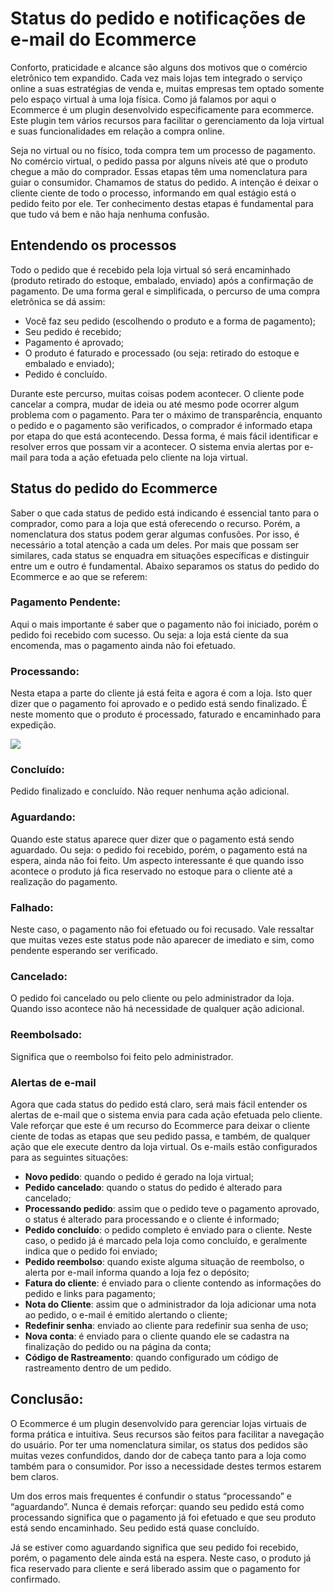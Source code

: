 # Status do pedido e notificações de e-mail do Ecommerce

Conforto, praticidade e alcance são alguns dos motivos que o comércio eletrônico tem expandido. Cada vez mais lojas tem integrado o serviço online a suas estratégias de venda e, muitas empresas tem optado somente pelo espaço virtual à uma loja física. Como já falamos por aqui o Ecommerce é um plugin desenvolvido especificamente para ecommerce. Este plugin tem vários recursos para facilitar o gerenciamento da loja virtual e suas funcionalidades em relação a compra online.

Seja no virtual ou no físico, toda compra tem um processo de pagamento. No comércio virtual, o pedido passa por alguns níveis até que o produto chegue a mão do comprador. Essas etapas têm uma nomenclatura para guiar o consumidor. Chamamos de status do pedido. A intenção é deixar o cliente ciente de todo o processo, informando em qual estágio está o pedido feito por ele. Ter conhecimento destas etapas é fundamental para que tudo vá bem e não haja nenhuma confusão.

## Entendendo os processos

Todo o pedido que é recebido pela loja virtual só será encaminhado (produto retirado do estoque, embalado, enviado) após a confirmação de pagamento. De uma forma geral e simplificada, o percurso de uma compra eletrônica se dá assim:

- Você faz seu pedido (escolhendo o produto e a forma de pagamento);
- Seu pedido é recebido;
- Pagamento é aprovado;
- O produto é faturado e processado (ou seja: retirado do estoque e embalado e enviado);
- Pedido é concluído.

Durante este percurso, muitas coisas podem acontecer. O cliente pode cancelar a compra, mudar de ideia ou até mesmo pode ocorrer algum problema com o pagamento. Para ter o máximo de transparência, enquanto o pedido e o pagamento são verificados, o comprador é informado etapa por etapa do que está acontecendo. Dessa forma, é mais fácil identificar e resolver erros que possam vir a acontecer. O sistema envia alertas por e-mail para toda a ação efetuada pelo cliente na loja virtual.

## Status do pedido do Ecommerce

Saber o que cada status de pedido está indicando é essencial tanto para o comprador, como para a loja que está oferecendo o recurso. Porém, a nomenclatura dos status podem gerar algumas confusões. Por isso, é necessário a total atenção a cada um deles. Por mais que possam ser similares, cada status se enquadra em situações específicas e distinguir entre um e outro é fundamental. Abaixo separamos os status do pedido do Ecommerce e ao que se referem:

### Pagamento Pendente:

Aqui o mais importante é saber que o pagamento não foi iniciado, porém o pedido foi recebido com sucesso. Ou seja: a loja está ciente da sua encomenda, mas o pagamento ainda não foi efetuado.

### Processando:

Nesta etapa a parte do cliente já está feita e agora é com a loja. Isto quer dizer que o pagamento foi aprovado e o pedido está sendo finalizado. É neste momento que o produto é processado, faturado e encaminhado para expedição.

<img src="https://www.yogh.com.br/blog/wp-content/uploads/2016/03/status-do-pedido-processando.jpg">


### Concluído:

Pedido finalizado e concluído. Não requer nenhuma ação adicional.

### Aguardando:

Quando este status aparece quer dizer que o pagamento está sendo aguardado. Ou seja: o pedido foi recebido, porém, o pagamento está na espera, ainda não foi feito. Um aspecto interessante é que quando isso acontece o produto já fica reservado no estoque para o cliente até a realização do pagamento.

### Falhado:

Neste caso, o pagamento não foi efetuado ou foi recusado. Vale ressaltar que muitas vezes este status pode não aparecer de imediato e sim, como pendente esperando ser verificado.

### Cancelado:

O pedido foi cancelado ou pelo cliente ou pelo administrador da loja. Quando isso acontece não há necessidade de qualquer ação adicional.

### Reembolsado:

Significa que o reembolso foi feito pelo administrador.

### Alertas de e-mail

Agora que cada status do pedido está claro, será mais fácil entender os alertas de e-mail que o sistema envia para cada ação efetuada pelo cliente. Vale reforçar que este é um recurso do Ecommerce para deixar o cliente ciente de todas as etapas que seu pedido passa, e também, de qualquer ação que ele execute dentro da loja virtual. Os e-mails estão configurados para as seguintes situações:

- **Novo pedido**: quando o pedido é gerado na loja virtual;
- **Pedido cancelado**: quando o status do pedido é alterado para cancelado;
- **Processando pedido**: assim que o pedido teve o pagamento aprovado, o status é alterado para processando e o cliente é informado;
- **Pedido concluído**: o pedido completo é enviado para o cliente. Neste caso, o pedido já é marcado pela loja como concluído, e geralmente indica que o pedido foi enviado;
- **Pedido reembolso**: quando existe alguma situação de reembolso, o alerta por e-mail informa quando a loja fez o depósito;
- **Fatura do cliente**: é enviado para o cliente contendo as informações do pedido e links para pagamento;
- **Nota do Cliente**: assim que o administrador da loja adicionar uma nota ao pedido, o e-mail é emitido alertando o cliente;
- **Redefinir senha**: enviado ao cliente para redefinir sua senha de uso;
- **Nova conta**: é enviado para o cliente quando ele se cadastra na finalização do pedido ou na página da conta;
- **Código de Rastreamento**: quando configurado um código de rastreamento dentro de um pedido.

## Conclusão:

O Ecommerce é um plugin desenvolvido para gerenciar lojas virtuais de forma prática e intuitiva. Seus recursos são feitos para facilitar a navegação do usuário. Por ter uma nomenclatura similar, os status dos pedidos são muitas vezes confundidos, dando dor de cabeça tanto para a loja como também para o consumidor. Por isso a necessidade destes termos estarem bem claros.

Um dos erros mais frequentes é  confundir o status “processando” e “aguardando”. Nunca é demais reforçar: quando seu pedido está como processando significa que o pagamento já foi efetuado e que seu produto está sendo encaminhado. Seu pedido está quase concluído.

Já se estiver como aguardando significa que seu pedido foi recebido, porém, o pagamento dele ainda está na espera. Neste caso, o produto já fica reservado para cliente e será liberado assim que o pagamento for confirmado.
